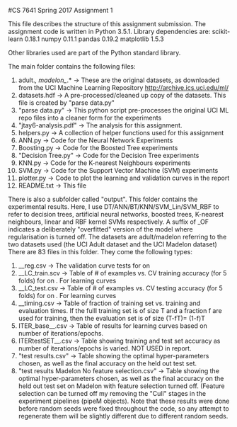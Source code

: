 #CS 7641 Spring 2017 Assignment 1

This file describes the structure of this assignment submission. 
The assignment code is written in Python 3.5.1. Library dependencies are: 
scikit-learn 0.18.1
numpy 0.11.1
pandas 0.19.2
matplotlib 1.5.3

Other libraries used are part of the Python standard library. 

The main folder contains the following files:
1. adult.*, madelon_*.* -> These are the original datasets, as downloaded from the UCI Machine Learning Repository http://archive.ics.uci.edu/ml/
2. datasets.hdf -> A pre-processed/cleaned up copy of the datasets. This file is created by "parse data.py"
3. "parse data.py" -> This python script pre-processes the original UCI ML repo files into a cleaner form for the experiments
4. "jtay6-analysis.pdf" -> The analysis for this assignment.
5. helpers.py -> A collection of helper functions used for this assignment
6. ANN.py -> Code for the Neural Network Experiments
7. Boosting.py -> Code for the Boosted Tree experiments
8. "Decision Tree.py" -> Code for the Decision Tree experiments
9. KNN.py -> Code for the K-nearest Neighbours experiments
10. SVM.py -> Code for the Support Vector Machine (SVM) experiments
11. plotter.py -> Code to plot the learning and validation curves in the report
12. README.txt -> This file

There is also a subfolder called "output". This folder contains the experimental results. 
Here, I use DT/ANN/BT/KNN/SVM_Lin/SVM_RBF to refer to decision trees, artificial neural networks, boosted trees, K-nearest neighbours, linear and RBF kernel SVMs respectively. A suffix of _OF indicates a deliberately "overfitted" version of the model where regularisation is turned off.
The datasets are adult/madelon referring to the two datasets used (the UCI Adult dataset and the UCI Madelon dataset)
There are 83 files in this folder. They come the following types:
1. <Algorithm>_<dataset>_reg.csv -> The validation curve tests for <algorithm> on <dataset>
2. <Algorithn>_<dataset>_LC_train.scv -> Table of # of examples vs. CV training accuracy (for 5 folds) for <algorithm> on <dataset>. For learning curves
3. <Algorithn>_<dataset>_LC_test.csv -> Table of # of examples vs. CV testing accuracy (for 5 folds) for <algorithm> on <dataset>. For learning curves
4. <Algorithm>_<dataset>_timing.csv -> Table of fraction of training set vs. training and evaluation times. If the fulll training set is of size T and a fraction f are used for training, then the evaluation set is of size (T-fT)= (1-f)T
5. ITER_base_<Algorithm>_<dataset>.csv -> Table of results for learning curves based on number of iterations/epochs.
6. ITERtestSET_<Algorithm>_<dataset>.csv -> Table showing training and test set accuracy as number of iterations/epochs is varied. NOT USED in report.
7. "test results.csv" -> Table showing the optimal hyper-parameters chosen, as well as the final accuracy on the held out test set.
8. "test results Madelon No feature selection.csv" -> Table showing the optimal hyper-parameters chosen, as well as the final accuracy on the held out test set on Madelon with feature selection turned off. (Feature selection can be turned off my removing the "Cull<X>" stages in the experiment pipelines (pipeM objects). Note that these results were done before random seeds were fixed throughout the code, so any attempt to regenerate them will be slightly different due to different random seeds.
